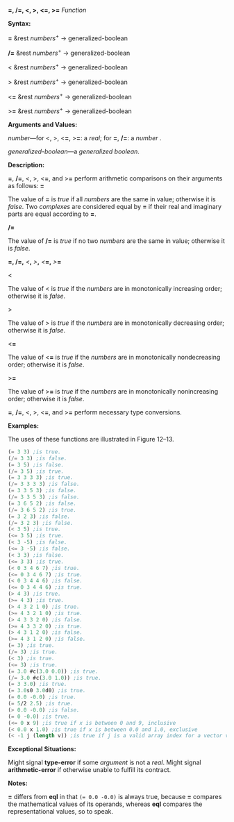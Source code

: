 **=, /=, \<, \>, \<=, \>=** *Function*

**Syntax:**

**=** &amp;rest *numbers*<sup>+</sup> → generalized-boolean

**/=** &amp;rest *numbers*<sup>+</sup> → generalized-boolean

&lt; &amp;rest *numbers*<sup>+</sup> → generalized-boolean

&gt; &amp;rest *numbers*<sup>+</sup> → generalized-boolean

&lt;**=** &amp;rest *numbers*<sup>+</sup> → generalized-boolean

&gt;**=** &amp;rest *numbers*<sup>+</sup> → generalized-boolean

**Arguments and Values:**

*number*—for &lt;, &gt;, &lt;**=**, &gt;**=**: a *real*; for **=**, **/=**: a *number* .

*generalized-boolean*—a *generalized boolean*.

**Description:**

**=**, **/=**, &lt;, &gt;, &lt;**=**, and &gt;**=** perform arithmetic comparisons on their arguments as follows: **=**

The value of **=** is *true* if all *numbers* are the same in value; otherwise it is *false*. Two *complexes* are considered equal by **=** if their real and imaginary parts are equal according to **=**.

**/=**

The value of **/=** is *true* if no two *numbers* are the same in value; otherwise it is *false*.

**=, /=,** *&lt;***,** *&gt;***,** *&lt;***=,** *&gt;***=**

&lt;

The value of &lt; is *true* if the *numbers* are in monotonically increasing order; otherwise it is *false*.

&gt;

The value of &gt; is *true* if the *numbers* are in monotonically decreasing order; otherwise it is *false*.

&lt;**=**

The value of &lt;**=** is *true* if the *numbers* are in monotonically nondecreasing order; otherwise it is *false*.

&gt;**=**

The value of &gt;**=** is *true* if the *numbers* are in monotonically nonincreasing order; otherwise it is *false*.

**=**, **/=**, &lt;, &gt;, &lt;**=**, and &gt;**=** perform necessary type conversions.

**Examples:**

The uses of these functions are illustrated in Figure 12–13.

```lisp title="Figure 12–13. Uses of /=, =, <, >, <=, and >="
(= 3 3) ;is true.
(/= 3 3) ;is false. 
(= 3 5) ;is false.
(/= 3 5) ;is true. 
(= 3 3 3 3) ;is true.
(/= 3 3 3 3) ;is false. 
(= 3 3 5 3) ;is false.
(/= 3 3 5 3) ;is false. 
(= 3 6 5 2) ;is false.
(/= 3 6 5 2) ;is true. 
(= 3 2 3) ;is false.
(/= 3 2 3) ;is false. 
(< 3 5) ;is true.
(<= 3 5) ;is true. 
(< 3 -5) ;is false.
(<= 3 -5) ;is false. 
(< 3 3) ;is false.
(<= 3 3) ;is true. 
(< 0 3 4 6 7) ;is true.
(<= 0 3 4 6 7) ;is true. 
(< 0 3 4 4 6) ;is false.
(<= 0 3 4 4 6) ;is true. 
(> 4 3) ;is true.
(>= 4 3) ;is true. 
(> 4 3 2 1 0) ;is true.
(>= 4 3 2 1 0) ;is true. 
(> 4 3 3 2 0) ;is false.
(>= 4 3 3 2 0) ;is true. 
(> 4 3 1 2 0) ;is false.
(>= 4 3 1 2 0) ;is false. 
(= 3) ;is true.
(/= 3) ;is true. 
(< 3) ;is true.
(<= 3) ;is true. 
(= 3.0 #c(3.0 0.0)) ;is true.
(/= 3.0 #c(3.0 1.0)) ;is true. 
(= 3 3.0) ;is true.
(= 3.0s0 3.0d0) ;is true. 
(= 0.0 -0.0) ;is true.
(= 5/2 2.5) ;is true. 
(> 0.0 -0.0) ;is false.
(= 0 -0.0) ;is true. 
(<= 0 x 9) ;is true if x is between 0 and 9, inclusive 
(< 0.0 x 1.0) ;is true if x is between 0.0 and 1.0, exclusive 
(< -1 j (length v)) ;is true if j is a valid array index for a vector v
```

**Exceptional Situations:**

Might signal **type-error** if some *argument* is not a *real*. Might signal **arithmetic-error** if otherwise unable to fulfill its contract.

**Notes:**

**=** differs from **eql** in that `(= 0.0 -0.0)` is always true, because **=** compares the mathematical values of its operands, whereas **eql** compares the representational values, so to speak.
